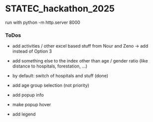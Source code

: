 # STATEC_hackathon_2025

run with python -m http.server 8000

### ToDos

- add activities / other excel based stuff from Nour and Zeno -> add instead of Option 3

- add something else to the index other than age / gender ratio (like distance to hospitals, forestation, ...)

- by default: switch of hospitals and stuff (done)

- add age group selection (not priority)

- add popup info

- make popup hover

- add legend
